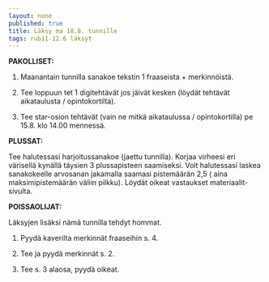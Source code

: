 ```yaml
---
layout: none
published: true
title: Läksy ma 18.8. tunnille
tags: rub11-12.6 läksyt
---
```

**PAKOLLISET:**

1. Maanantain tunnilla sanakoe tekstin 1 fraaseista + merkinnöistä.

2. Tee loppuun tet 1 digitehtävät jos jäivät kesken (löydät tehtävät aikataulusta / opintokortilta).

3. Tee star-osion tehtävät (vain ne mitkä aikataulussa / opintokortilla) pe 15.8. klo 14.00 mennessä.

**PLUSSAT:**

Tee halutessasi harjoitussanakoe (jaettu tunnilla). Korjaa virheesi eri värisellä kynällä täysien 3 plussapisteen saamiseksi. Voit halutessasi laskea sanakokeelle arvosanan jakamalla saamasi pistemäärän 2,5 ( aina maksimipistemäärän väliin pilkku). Löydät oikeat vastaukset materiaalit-sivulta.

**POISSAOLIJAT:**

Läksyjen lisäksi nämä tunnilla tehdyt hommat.

1. Pyydä kaverilta merkinnät fraaseihin s. 4.

2. Tee ja pyydä merkinnät s. 2.

3. Tee s. 3 alaosa, pyydä oikeat.
